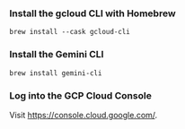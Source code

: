 ### Install the gcloud CLI with Homebrew

```
brew install --cask gcloud-cli
```

### Install the Gemini CLI

```
brew install gemini-cli
```

### Log into the GCP Cloud Console

Visit https://console.cloud.google.com/. 

